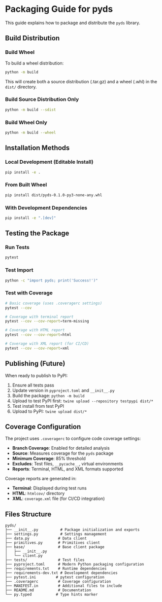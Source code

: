# Packaging Guide for pyds

This guide explains how to package and distribute the `pyds` library.

## Build Distribution

### Build Wheel
To build a wheel distribution:

```bash
python -m build
```

This will create both a source distribution (.tar.gz) and a wheel (.whl) in the `dist/` directory.

### Build Source Distribution Only
```bash
python -m build --sdist
```

### Build Wheel Only
```bash
python -m build --wheel
```

## Installation Methods

### Local Development (Editable Install)
```bash
pip install -e .
```

### From Built Wheel
```bash
pip install dist/pyds-0.1.0-py3-none-any.whl
```

### With Development Dependencies
```bash
pip install -e ".[dev]"
```

## Testing the Package

### Run Tests
```bash
pytest
```

### Test Import
```bash
python -c "import pyds; print('Success!')"
```

### Test with Coverage
```bash
# Basic coverage (uses .coveragerc settings)
pytest --cov

# Coverage with terminal report
pytest --cov --cov-report=term-missing

# Coverage with HTML report
pytest --cov --cov-report=html

# Coverage with XML report (for CI/CD)
pytest --cov --cov-report=xml
```

## Publishing (Future)

When ready to publish to PyPI:

1. Ensure all tests pass
2. Update version in `pyproject.toml` and `__init__.py`
3. Build the package: `python -m build`
4. Upload to test PyPI first: `twine upload --repository testpypi dist/*`
5. Test install from test PyPI
6. Upload to PyPI: `twine upload dist/*`

## Coverage Configuration

The project uses `.coveragerc` to configure code coverage settings:

- **Branch Coverage**: Enabled for detailed analysis
- **Source**: Measures coverage for the `pyds` package
- **Minimum Coverage**: 85% threshold
- **Excludes**: Test files, `__pycache__`, virtual environments
- **Reports**: Terminal, HTML, and XML formats supported

Coverage reports are generated in:
- **Terminal**: Displayed during test runs
- **HTML**: `htmlcov/` directory
- **XML**: `coverage.xml` file (for CI/CD integration)

## Files Structure

```
pyds/
├── __init__.py          # Package initialization and exports
├── settings.py          # Settings management
├── data.py             # Data client
├── primitives.py       # Primitives client
├── base/               # Base client package
│   ├── __init__.py
│   └── client.py
├── tests/              # Test files
├── pyproject.toml      # Modern Python packaging configuration
├── requirements.txt    # Runtime dependencies
├── requirements-dev.txt # Development dependencies
├── pytest.ini         # pytest configuration
├── .coveragerc         # Coverage configuration
├── MANIFEST.in         # Additional files to include
├── README.md           # Documentation
└── py.typed           # Type hints marker
```
